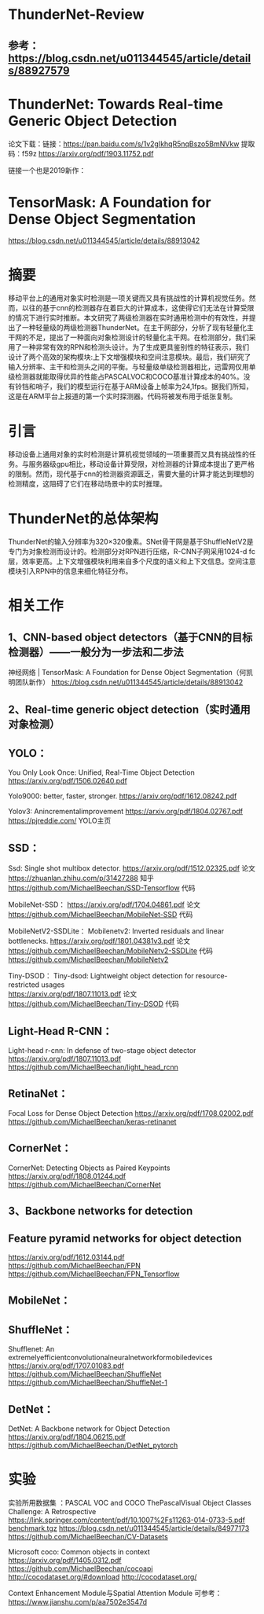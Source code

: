 # ThunderNet-Review

## 参考：https://blog.csdn.net/u011344545/article/details/88927579

# ThunderNet: Towards Real-time Generic Object Detection
论文下载：链接：https://pan.baidu.com/s/1v2gIkhqR5nqBszo5BmNVkw  提取码：f59z 
https://arxiv.org/pdf/1903.11752.pdf

链接一个也是2019新作：
# TensorMask: A Foundation for Dense Object Segmentation
https://blog.csdn.net/u011344545/article/details/88913042

# 摘要
移动平台上的通用对象实时检测是一项关键而又具有挑战性的计算机视觉任务。然而，以往的基于cnn的检测器存在着巨大的计算成本，这使得它们无法在计算受限的情况下进行实时推断。本文研究了两级检测器在实时通用检测中的有效性，并提出了一种轻量级的两级检测器ThunderNet。在主干网部分，分析了现有轻量化主干网的不足，提出了一种面向对象检测设计的轻量化主干网。在检测部分，我们采用了一种非常有效的RPN和检测头设计。为了生成更具鉴别性的特征表示，我们设计了两个高效的架构模块:上下文增强模块和空间注意模块。最后，我们研究了输入分辨率、主干和检测头之间的平衡。与轻量级单级检测器相比，迅雷网仅用单级检测器就能取得优异的性能占PASCALVOC和COCO基准计算成本的40%。没有铃铛和哨子，我们的模型运行在基于ARM设备上帧率为24,1fps。据我们所知，这是在ARM平台上报道的第一个实时探测器。代码将被发布用于纸张复制。

# 引言
移动设备上通用对象的实时检测是计算机视觉领域的一项重要而又具有挑战性的任务。与服务器级gpu相比，移动设备计算受限，对检测器的计算成本提出了更严格的限制。然而，现代基于cnn的检测器资源匮乏，需要大量的计算才能达到理想的检测精度，这阻碍了它们在移动场景中的实时推理。

# ThunderNet的总体架构
ThunderNet的输入分辨率为320×320像素。SNet骨干网是基于ShuffleNetV2是专门为对象检测而设计的。检测部分对RPN进行压缩，R-CNN子网采用1024-d fc层，效率更高。上下文增强模块利用来自多个尺度的语义和上下文信息。空间注意模块引入RPN中的信息来细化特征分布。

# 相关工作

## 1、CNN-based object detectors（基于CNN的目标检测器）——一般分为一步法和二步法

神经网络 | TensorMask: A Foundation for Dense Object Segmentation（何凯明团队新作）
https://blog.csdn.net/u011344545/article/details/88913042

## 2、Real-time generic object detection（实时通用对象检测）

## YOLO：
You Only Look Once: Unified, Real-Time Object Detection 
https://arxiv.org/pdf/1506.02640.pdf

Yolo9000: better, faster, stronger.
https://arxiv.org/pdf/1612.08242.pdf

Yolov3: Anincrementalimprovement
https://arxiv.org/pdf/1804.02767.pdf
https://pjreddie.com/    YOLO主页

## SSD：
Ssd: Single shot multibox detector.
https://arxiv.org/pdf/1512.02325.pdf         论文
https://zhuanlan.zhihu.com/p/31427288  知乎
https://github.com/MichaelBeechan/SSD-Tensorflow    代码

MobileNet-SSD：
https://arxiv.org/pdf/1704.04861.pdf    论文
https://github.com/MichaelBeechan/MobileNet-SSD   代码

MobileNetV2-SSDLite： 
Mobilenetv2: Inverted residuals and linear bottlenecks.
https://arxiv.org/pdf/1801.04381v3.pdf    论文
https://github.com/MichaelBeechan/MobileNetv2-SSDLite  代码
https://github.com/MichaelBeechan/MobileNetv2

Tiny-DSOD：
Tiny-dsod: Lightweight object detection for resource-restricted usages  
https://arxiv.org/pdf/1807.11013.pdf   论文
https://github.com/MichaelBeechan/Tiny-DSOD     代码

## Light-Head R-CNN：
Light-head r-cnn: In defense of two-stage object detector
https://arxiv.org/pdf/1807.11013.pdf
https://github.com/MichaelBeechan/light_head_rcnn

## RetinaNet：
Focal Loss for Dense Object Detection 
https://arxiv.org/pdf/1708.02002.pdf
https://github.com/MichaelBeechan/keras-retinanet

## CornerNet：
CornerNet: Detecting Objects as Paired Keypoints 
https://arxiv.org/pdf/1808.01244.pdf
https://github.com/MichaelBeechan/CornerNet

## 3、Backbone networks for detection

## Feature pyramid networks for object detection
https://arxiv.org/pdf/1612.03144.pdf
https://github.com/MichaelBeechan/FPN
https://github.com/MichaelBeechan/FPN_Tensorflow

## MobileNet：
## ShuffleNet：
Shufflenet: An extremelyefficientconvolutionalneuralnetworkformobiledevices
https://arxiv.org/pdf/1707.01083.pdf
https://github.com/MichaelBeechan/ShuffleNet
https://github.com/MichaelBeechan/ShuffleNet-1

## DetNet：
DetNet: A Backbone network for Object Detection 
https://arxiv.org/pdf/1804.06215.pdf
https://github.com/MichaelBeechan/DetNet_pytorch


# 实验

实验所用数据集 ：PASCAL VOC  and  COCO
ThePascalVisual Object Classes Challenge: A Retrospective 
https://link.springer.com/content/pdf/10.1007%2Fs11263-014-0733-5.pdf
[benchmark.tgz](http://www.eecs.berkeley.edu/Research/Projects/CS/vision/grouping/semantic_contours/benchmark.tgz)
https://blog.csdn.net/u011344545/article/details/84977173
https://github.com/MichaelBeechan/CV-Datasets

Microsoft coco: Common objects in context
https://arxiv.org/pdf/1405.0312.pdf
https://github.com/MichaelBeechan/cocoapi
http://cocodataset.org/#download
http://cocodataset.org/

Context Enhancement Module与Spatial Attention Module
可参考：https://www.jianshu.com/p/aa7502e3547d
